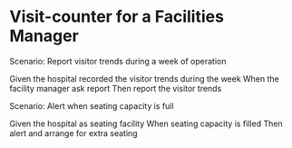 # Visit-counter for a Facilities Manager

Scenario: Report visitor trends during a week of operation

  Given the hospital recorded the visitor trends during the week
  When the facility manager ask report
  Then report the visitor trends

Scenario: Alert when seating capacity is full

  Given the hospital as seating facility
  When seating capacity is filled
  Then alert and arrange for extra seating
